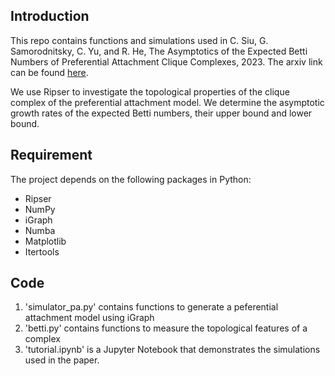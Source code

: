 ## Introduction

This repo contains functions and simulations used in C. Siu, G. Samorodnitsky, C. Yu, and R. He, The Asymptotics of the Expected Betti Numbers of Preferential Attachment Clique Complexes, 2023. The arxiv link can be found [here](https://arxiv.org/abs/2305.11259).

We use Ripser to investigate the topological properties of the clique complex of the preferential attachment model. We determine the asymptotic growth rates of the expected Betti numbers, their upper bound and lower bound.



## Requirement
The project depends on the following packages in Python:
- Ripser
- NumPy
- iGraph
- Numba
- Matplotlib
- Itertools

## Code
1. 'simulator_pa.py' contains functions to generate a peferential attachment model using iGraph
2. 'betti.py' contains functions to measure the topological features of a complex
3. 'tutorial.ipynb' is a Jupyter Notebook that demonstrates the simulations used in the paper.



